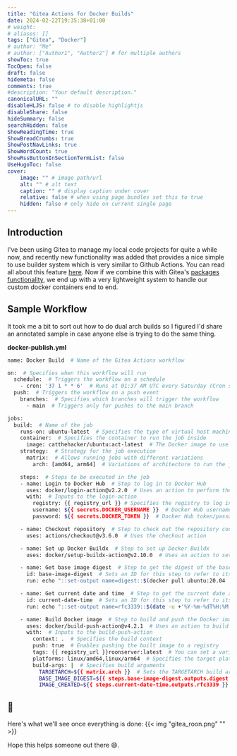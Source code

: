 ```yaml
---
title: "Gitea Actions for Docker Builds"
date: 2024-02-22T19:35:38+01:00
# weight: 
# aliases: []
tags: ["Gitea", "Docker"]
# author: "Me"
# author: ["Author1", "Author2"] # for multiple authors
showToc: true
TocOpen: false
draft: false
hidemeta: false
comments: true
#description: "Your default description."
canonicalURL: ""
disableHLJS: false # to disable highlightjs
disableShare: false
hideSummary: false
searchHidden: false
ShowReadingTime: true
ShowBreadCrumbs: true
ShowPostNavLinks: true
ShowWordCount: true
ShowRssButtonInSectionTermList: false
UseHugoToc: false
cover:
    image: "" # image path/url
    alt: "" # alt text
    caption: "" # display caption under cover
    relative: false # when using page bundles set this to true
    hidden: false # only hide on current single page
---
```


## Introduction 

I've been using Gitea to manage my local code projects for quite a while now, and recently new functionality was added that provides a nice simple to use builder system which is very similar to Github Actions. You can read all about this feature [here](https://blog.gitea.com/feature-preview-gitea-actions). Now if we combine this with Gitea's [packages functionality](https://docs.gitea.com/usage/packages/overview), we end up with a very lightweight system to handle our custom docker containers end to end. 


## Sample Workflow

It took me a bit to sort out how to do dual arch builds so I figured I'd share an annotated sample in case anyone else is trying to do the same thing. 

**docker-publish.yml**
```bash
name: Docker Build  # Name of the Gitea Actions workflow

on:  # Specifies when this workflow will run
  schedule:  # Triggers the workflow on a schedule
    - cron: '37 1 * * 6'  # Runs at 01:37 AM UTC every Saturday (Cron syntax)
  push:  # Triggers the workflow on a push event
    branches:  # Specifies which branches will trigger the workflow
      - main  # Triggers only for pushes to the main branch

jobs:  
  build:  # Name of the job
    runs-on: ubuntu-latest  # Specifies the type of virtual host machine to run the job on
    container:  # Specifies the container to run the job inside
      image: catthehacker/ubuntu:act-latest  # The Docker image to use as the container
    strategy:  # Strategy for the job execution
      matrix:  # Allows running jobs with different variations
        arch: [amd64, arm64]  # Variations of architecture to run the job with

    steps:  # Steps to be executed in the job
    - name: Login to Docker Hub  # Step to log in to Docker Hub
      uses: docker/login-action@v2.2.0  # Uses an action to perform the login
      with:  # Inputs to the login-action
        registry: {{ registry_url }} # Specifies the registry to log in to. You can set a variable or just hardcode this value.
        username: ${{ secrets.DOCKER_USERNAME }}  # Docker Hub username from secrets
        password: ${{ secrets.DOCKER_TOKEN }}  # Docker Hub token/password from secrets

    - name: Checkout repository  # Step to check out the repository code
      uses: actions/checkout@v3.6.0  # Uses the checkout action

    - name: Set up Docker Buildx  # Step to set up Docker Buildx
      uses: docker/setup-buildx-action@v2.10.0  # Uses an action to set up Buildx

    - name: Get base image digest  # Step to get the digest of the base image
      id: base-image-digest  # Sets an ID for this step to refer to its outputs
      run: echo "::set-output name=digest::$(docker pull ubuntu:20.04 | grep -Eo 'sha256:[a-f0-9]+' | cut -d ':' -f 2)"  # Pulls base image and extracts digest

    - name: Get current date and time  # Step to get the current date and time
      id: current-date-time  # Sets an ID for this step to refer to its outputs
      run: echo "::set-output name=rfc3339::$(date -u +'%Y-%m-%dT%H:%M:%SZ')"  # Gets current date/time in RFC 3339 format

    - name: Build Docker image  # Step to build and push the Docker image
      uses: docker/build-push-action@v4.2.1  # Uses an action to build and push Docker images
      with:  # Inputs to the build-push-action
        context: .  # Specifies the build context
        push: true  # Enables pushing the built image to a registry
        tags: {{ registry_url }}roonserver:latest  # You can set a variable or just hardcode the tag depending on your needs.
        platforms: linux/amd64,linux/arm64  # Specifies the target platforms for the image
        build-args: |  # Specifies build arguments
          TARGETARCH=${{ matrix.arch }}  # Sets the TARGETARCH build argument
          BASE_IMAGE_DIGEST=${{ steps.base-image-digest.outputs.digest }}  # Sets the BASE_IMAGE_DIGEST build argument
          IMAGE_CREATED=${{ steps.current-date-time.outputs.rfc3339 }}  # Sets the IMAGE_CREATED build argument

```

## 🎉

Here's what we'll see once everything is done:
{{< img "gitea_roon.png" "" >}}

Hope this helps someone out there 😄.
